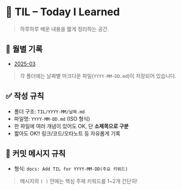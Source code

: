 # 📝 TIL – Today I Learned

> 하루하루 배운 내용을 짧게 정리하는 공간.

## 📁 월별 기록

- [2025-03](./2025-03/)

> 각 폴더에는 날짜별 마크다운 파일(`YYYY-MM-DD.md`)이 저장되어 있습니다.

## ✅ 작성 규칙
- 폴더 구조: `TIL/YYYY-MM/날짜.md`
- 파일명: `YYYY-MM-DD.md` (ISO 형식)
- 한 파일에 여러 개념이 있어도 OK, 단 **소제목으로 구분**
- 짧아도 OK!! 링크/코드/오타노트 등 자유롭게 기록

## 🧾 커밋 메시지 규칙
- 형식:  `docs: Add TIL for YYYY-MM-DD(주요 키워드)`
> 메시지의 `( )` 안에는 핵심 주제 키워드를 1~2개 간단히!
